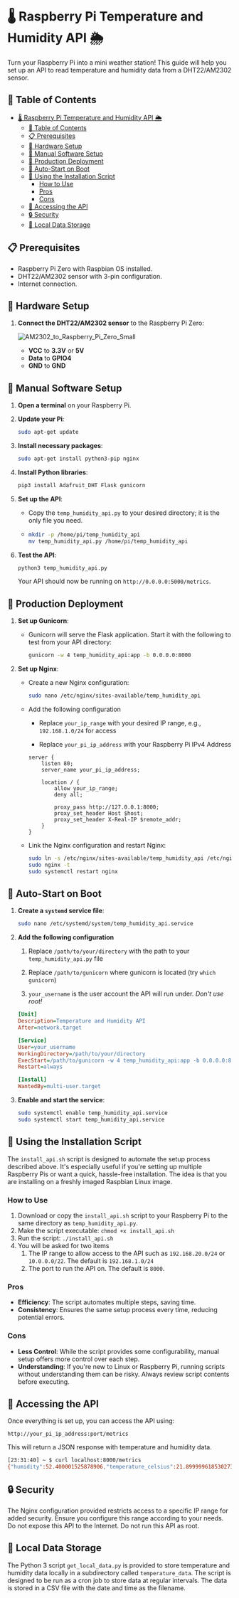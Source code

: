 # 🌡 Raspberry Pi Temperature and Humidity API 🌦

Turn your Raspberry Pi into a mini weather station! This guide will help you set up an API to read temperature and humidity data from a DHT22/AM2302 sensor.

## 📝 Table of Contents

- [🌡 Raspberry Pi Temperature and Humidity API 🌦](#-raspberry-pi-temperature-and-humidity-api-)
  - [📝 Table of Contents](#-table-of-contents)
  - [📋 Prerequisites](#-prerequisites)
  - [🔌 Hardware Setup](#-hardware-setup)
  - [💾 Manual Software Setup](#-manual-software-setup)
  - [🚀 Production Deployment](#-production-deployment)
  - [🚗 Auto-Start on Boot](#-auto-start-on-boot)
  - [📜 Using the Installation Script](#-using-the-installation-script)
    - [How to Use](#how-to-use)
    - [Pros](#pros)
    - [Cons](#cons)
  - [🔗 Accessing the API](#-accessing-the-api)
  - [🔒 Security](#-security)
  - [💾 Local Data Storage](#-local-data-storage)

## 📋 Prerequisites

- Raspberry Pi Zero with Raspbian OS installed.
- DHT22/AM2302 sensor with 3-pin configuration.
- Internet connection.

## 🔌 Hardware Setup

1. **Connect the DHT22/AM2302 sensor** to the Raspberry Pi Zero:

   ![AM2302_to_Raspberry_Pi_Zero_Small](AM2302_to_Raspberry_Pi_Zero_Small.png)

   - **VCC** to **3.3V** or **5V**
   - **Data** to **GPIO4**
   - **GND** to **GND**

## 💾 Manual Software Setup

1. **Open a terminal** on your Raspberry Pi.

2. **Update your Pi**:

   ```bash
   sudo apt-get update
   ```

3. **Install necessary packages**:

   ```bash
   sudo apt-get install python3-pip nginx
   ```

4. **Install Python libraries**:

   ```bash
   pip3 install Adafruit_DHT Flask gunicorn
   ```

5. **Set up the API**:
   - Copy the `temp_humidity_api.py` to your desired directory; it is the only file you need.

   - ```bash
     mkdir -p /home/pi/temp_humidity_api
     mv temp_humidity_api.py /home/pi/temp_humidity_api
     ```

6. **Test the API**:

   ```bash
   python3 temp_humidity_api.py
   ```

   Your API should now be running on `http://0.0.0.0:5000/metrics`.

## 🚀 Production Deployment

1. **Set up Gunicorn**:
   - Gunicorn will serve the Flask application. Start it with the following to test from your API directory:

     ```bash
     gunicorn -w 4 temp_humidity_api:app -b 0.0.0.0:8000
     ```

2. **Set up Nginx**:
   - Create a new Nginx configuration:

     ```bash
     sudo nano /etc/nginx/sites-available/temp_humidity_api
     ```

   - Add the following configuration

     - Replace `your_ip_range` with your desired IP range, e.g., `192.168.1.0/24` for access

     - Replace `your_pi_ip_address` with your Raspberry Pi IPv4 Address

     ```nginx
     server {
         listen 80;
         server_name your_pi_ip_address;
     
         location / {
             allow your_ip_range;
             deny all;
     
             proxy_pass http://127.0.0.1:8000;
             proxy_set_header Host $host;
             proxy_set_header X-Real-IP $remote_addr;
         }
     }
     ```

   - Link the Nginx configuration and restart Nginx:

     ```bash
     sudo ln -s /etc/nginx/sites-available/temp_humidity_api /etc/nginx/sites-enabled
     sudo nginx -t
     sudo systemctl restart nginx
     ```

## 🚗 Auto-Start on Boot

1. **Create a `systemd` service file**:

   ```bash
   sudo nano /etc/systemd/system/temp_humidity_api.service
   ```

2. **Add the following configuration**

   1. Replace `/path/to/your/directory` with the path to your `temp_humidity_api.py` file

   2. Replace `/path/to/gunicorn` where gunicorn is located (try `which gunicorn`)

   3. `your_username` is the user account the API will run under. *Don't use root!*

   ```ini
   [Unit]
   Description=Temperature and Humidity API
   After=network.target
   
   [Service]
   User=your_username
   WorkingDirectory=/path/to/your/directory
   ExecStart=/path/to/gunicorn -w 4 temp_humidity_api:app -b 0.0.0.0:8000
   Restart=always
   
   [Install]
   WantedBy=multi-user.target
   ```

3. **Enable and start the service**:

   ```bash
   sudo systemctl enable temp_humidity_api.service
   sudo systemctl start temp_humidity_api.service
   ```

## 📜 Using the Installation Script

The `install_api.sh` script is designed to automate the setup process described above. It's especially useful if you're setting up multiple Raspberry Pis or want a quick, hassle-free installation. The idea is that you are installing on a freshly imaged Raspbian Linux image.

### How to Use

1. Download or copy the `install_api.sh` script to your Raspberry Pi to the same directory as `temp_humidity_api.py`.
2. Make the script executable: `chmod +x install_api.sh`
3. Run the script: `./install_api.sh`
4. You will be asked for two items
   1. The IP range to allow access to the API such as `192.168.20.0/24` or `10.0.0.0/22`. The default is `192.168.1.0/24`
   2. The port to run the API on. The default is `8000`.

### Pros

- **Efficiency**: The script automates multiple steps, saving time.
- **Consistency**: Ensures the same setup process every time, reducing potential errors.

### Cons

- **Less Control**: While the script provides some configurability, manual setup offers more control over each step.
- **Understanding**: If you're new to Linux or Raspberry Pi, running scripts without understanding them can be risky. Always review script contents before executing.

## 🔗 Accessing the API

Once everything is set up, you can access the API using:

```text
http://your_pi_ip_address:port/metrics
```

This will return a JSON response with temperature and humidity data.

```bash
[23:31:40] ~ $ curl localhost:8000/metrics
{"humidity":52.400001525878906,"temperature_celsius":21.899999618530273,"temperature_fahrenheit":71.4199993133545}
```

## 🔒 Security

The Nginx configuration provided restricts access to a specific IP range for added security. Ensure you configure this range according to your needs. Do not expose this API to the Internet. Do not run this API as root.

## 💾 Local Data Storage

The Python 3 script `get_local_data.py` is provided to store temperature and humidity data locally in a subdirectory called `temperature_data`. The script is designed to be run as a cron job to store data at regular intervals. The data is stored in a CSV file with the date and time as the filename.
